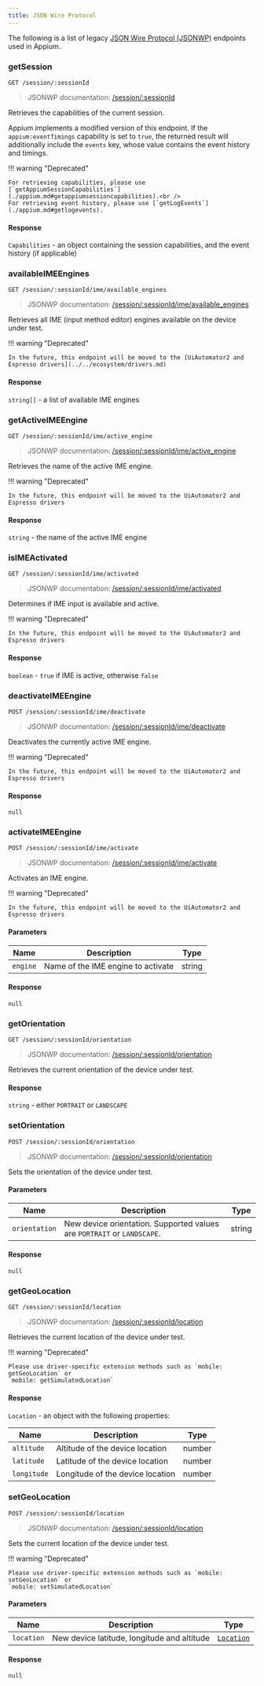 ```yaml
---
title: JSON Wire Protocol
---
```


<style>
  ul[data-md-component="toc"] .md-nav {
    display: none;
  }
</style>

The following is a list of legacy [JSON Wire Protocol (JSONWP)](https://www.selenium.dev/documentation/legacy/json_wire_protocol/)
endpoints used in Appium.

### getSession

```
GET /session/:sessionId
```

> JSONWP documentation: [/session/:sessionId](https://www.selenium.dev/documentation/legacy/json_wire_protocol/#sessionsessionid)

Retrieves the capabilities of the current session.

Appium implements a modified version of this endpoint. If the `appium:eventTimings` capability is
set to `true`, the returned result will additionally include the `events` key, whose value contains
the event history and timings.

!!! warning "Deprecated"

    For retrieving capabilities, please use [`getAppiumSessionCapabilities`](./appium.md#getappiumsessioncapabilities).<br />
    For retrieving event history, please use [`getLogEvents`](./appium.md#getlogevents).

#### Response

`Capabilities` - an object containing the session capabilities, and the event history (if applicable)

### availableIMEEngines

```
GET /session/:sessionId/ime/available_engines
```

> JSONWP documentation: [/session/:sessionId/ime/available_engines](https://www.selenium.dev/documentation/legacy/json_wire_protocol/#sessionsessionidimeavailable_engines)

Retrieves all IME (input method editor) engines available on the device under test.

!!! warning "Deprecated"

    In the future, this endpoint will be moved to the [UiAutomator2 and Espresso drivers](../../ecosystem/drivers.md)

#### Response

`string[]` - a list of available IME engines

### getActiveIMEEngine

```
GET /session/:sessionId/ime/active_engine
```

> JSONWP documentation: [/session/:sessionId/ime/active_engine](https://www.selenium.dev/documentation/legacy/json_wire_protocol/#sessionsessionidimeactive_engine)

Retrieves the name of the active IME engine.

!!! warning "Deprecated"

    In the future, this endpoint will be moved to the UiAutomator2 and Espresso drivers

#### Response

`string` - the name of the active IME engine

### isIMEActivated

```
GET /session/:sessionId/ime/activated
```

> JSONWP documentation: [/session/:sessionId/ime/activated](https://www.selenium.dev/documentation/legacy/json_wire_protocol/#sessionsessionidimeactivated)

Determines if IME input is available and active.

!!! warning "Deprecated"

    In the future, this endpoint will be moved to the UiAutomator2 and Espresso drivers

#### Response

`boolean` - `true` if IME is active, otherwise `false`

### deactivateIMEEngine

```
POST /session/:sessionId/ime/deactivate
```

> JSONWP documentation: [/session/:sessionId/ime/deactivate](https://www.selenium.dev/documentation/legacy/json_wire_protocol/#sessionsessionidimedeactivate)

Deactivates the currently active IME engine.

!!! warning "Deprecated"

    In the future, this endpoint will be moved to the UiAutomator2 and Espresso drivers

#### Response

`null`

### activateIMEEngine

```
POST /session/:sessionId/ime/activate
```

> JSONWP documentation: [/session/:sessionId/ime/activate](https://www.selenium.dev/documentation/legacy/json_wire_protocol/#sessionsessionidimeactivate)

Activates an IME engine.

!!! warning "Deprecated"

    In the future, this endpoint will be moved to the UiAutomator2 and Espresso drivers

#### Parameters

| Name     | Description                        | Type   |
| -------- | ---------------------------------- | ------ |
| `engine` | Name of the IME engine to activate | string |

#### Response

`null`

### getOrientation

```
GET /session/:sessionId/orientation
```

> JSONWP documentation: [/session/:sessionId/orientation](https://www.selenium.dev/documentation/legacy/json_wire_protocol/#sessionsessionidorientation)

Retrieves the current orientation of the device under test.

#### Response

`string` - either `PORTRAIT` or `LANDSCAPE`

### setOrientation

```
POST /session/:sessionId/orientation
```

> JSONWP documentation: [/session/:sessionId/orientation](https://www.selenium.dev/documentation/legacy/json_wire_protocol/#sessionsessionidorientation)

Sets the orientation of the device under test.

#### Parameters

| Name          | Description                                                                                             | Type   |
| ------------- | ------------------------------------------------------------------------------------------------------- | ------ |
| `orientation` | New device orientation. Supported values are `PORTRAIT` or `LANDSCAPE`. | string |

#### Response

`null`

### getGeoLocation

```
GET /session/:sessionId/location
```

> JSONWP documentation: [/session/:sessionId/location](https://www.selenium.dev/documentation/legacy/json_wire_protocol/#sessionsessionidlocation)

Retrieves the current location of the device under test.

!!! warning "Deprecated"

    Please use driver-specific extension methods such as `mobile: getGeoLocation` or
    `mobile: getSimulatedLocation`

#### Response

`Location` - an object with the following properties:

| Name        | Description                      | Type   |
| ----------- | -------------------------------- | ------ |
| `altitude`  | Altitude of the device location  | number |
| `latitude`  | Latitude of the device location  | number |
| `longitude` | Longitude of the device location | number |

### setGeoLocation

```
POST /session/:sessionId/location
```

> JSONWP documentation: [/session/:sessionId/location](https://www.selenium.dev/documentation/legacy/json_wire_protocol/#sessionsessionidlocation)

Sets the current location of the device under test.

!!! warning "Deprecated"

    Please use driver-specific extension methods such as `mobile: setGeoLocation` or
    `mobile: setSimulatedLocation`

#### Parameters

| Name       | Description                                 | Type                      |
| ---------- | ------------------------------------------- | ------------------------- |
| `location` | New device latitude, longitude and altitude | [`Location`](#response_6) |

#### Response

`null`
